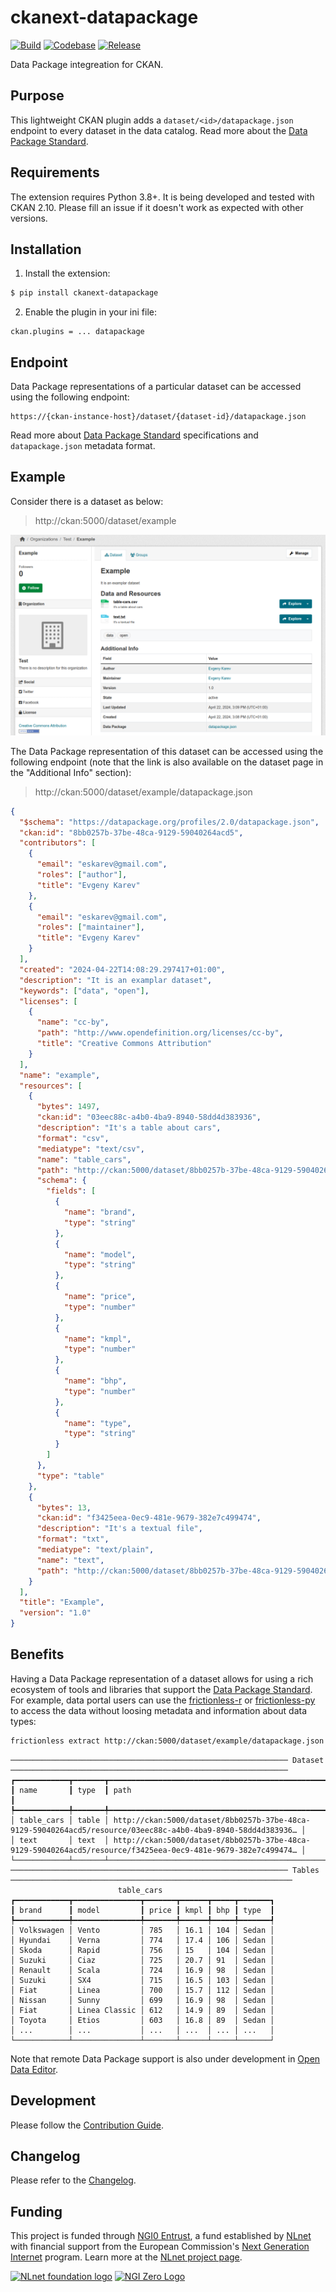 # ckanext-datapackage

[![Build](https://img.shields.io/github/actions/workflow/status/frictionlessdata/ckanext-datapackage/general.yaml?branch=main)](https://github.com/frictionlessdata/ckanext-datapackage/actions)
[![Codebase](https://img.shields.io/badge/codebase-github-brightgreen)](https://github.com/frictionlessdata/ckanext-datapackage)
[![Release](https://img.shields.io/pypi/v/ckanext-datapackage.svg)](https://pypi.python.org/pypi/ckanext-datapackage)

Data Package integreation for CKAN.

## Purpose

This lightweight CKAN plugin adds a `dataset/<id>/datapackage.json` endpoint to every dataset in the data catalog. Read more about the [Data Package Standard](https://datapackage.org/).

## Requirements

The extension requires Python 3.8+. It is being developed and tested with CKAN 2.10. Please fill an issue if it doesn't work as expected with other versions.

## Installation

1.  Install the extension:

```bash
$ pip install ckanext-datapackage
```

2.  Enable the plugin in your ini file:

```text
ckan.plugins = ... datapackage
```

## Endpoint

Data Package representations of a particular dataset can be accessed using the following endpoint:

```
https://{ckan-instance-host}/dataset/{dataset-id}/datapackage.json
```

Read more about [Data Package Standard](https://datapackage.org/) specifications and `datapackage.json` metadata format.

## Example

Consider there is a dataset as below:

> http://ckan:5000/dataset/example

![Dataset](assets/dataset.png)

The Data Package representation of this dataset can be accessed using the following endpoint (note that the link is also available on the dataset page in the "Additional Info" section):

> http://ckan:5000/dataset/example/datapackage.json

```json
{
  "$schema": "https://datapackage.org/profiles/2.0/datapackage.json",
  "ckan:id": "8bb0257b-37be-48ca-9129-59040264acd5",
  "contributors": [
    {
      "email": "eskarev@gmail.com",
      "roles": ["author"],
      "title": "Evgeny Karev"
    },
    {
      "email": "eskarev@gmail.com",
      "roles": ["maintainer"],
      "title": "Evgeny Karev"
    }
  ],
  "created": "2024-04-22T14:08:29.297417+01:00",
  "description": "It is an examplar dataset",
  "keywords": ["data", "open"],
  "licenses": [
    {
      "name": "cc-by",
      "path": "http://www.opendefinition.org/licenses/cc-by",
      "title": "Creative Commons Attribution"
    }
  ],
  "name": "example",
  "resources": [
    {
      "bytes": 1497,
      "ckan:id": "03eec88c-a4b0-4ba9-8940-58dd4d383936",
      "description": "It's a table about cars",
      "format": "csv",
      "mediatype": "text/csv",
      "name": "table_cars",
      "path": "http://ckan:5000/dataset/8bb0257b-37be-48ca-9129-59040264acd5/resource/03eec88c-a4b0-4ba9-8940-58dd4d383936/download/table-cars.csv",
      "schema": {
        "fields": [
          {
            "name": "brand",
            "type": "string"
          },
          {
            "name": "model",
            "type": "string"
          },
          {
            "name": "price",
            "type": "number"
          },
          {
            "name": "kmpl",
            "type": "number"
          },
          {
            "name": "bhp",
            "type": "number"
          },
          {
            "name": "type",
            "type": "string"
          }
        ]
      },
      "type": "table"
    },
    {
      "bytes": 13,
      "ckan:id": "f3425eea-0ec9-481e-9679-382e7c499474",
      "description": "It's a textual file",
      "format": "txt",
      "mediatype": "text/plain",
      "name": "text",
      "path": "http://ckan:5000/dataset/8bb0257b-37be-48ca-9129-59040264acd5/resource/f3425eea-0ec9-481e-9679-382e7c499474/download/text.txt"
    }
  ],
  "title": "Example",
  "version": "1.0"
}
```

## Benefits

Having a Data Package representation of a dataset allows for using a rich ecosystem of tools and libraries that support the [Data Package Standard](https://datapackage.org/). For example, data portal users can use the [frictionless-r](https://docs.ropensci.org/frictionless/) or [frictionless-py](https://framework.frictionlessdata.io/docs/console/overview.html) to access the data without loosing metadata and information about data types:

```bash
frictionless extract http://ckan:5000/dataset/example/datapackage.json
```

```text
────────────────────────────────────────────────────────────── Dataset ──────────────────────────────────────────────────────────────
┏━━━━━━━━━━━━┳━━━━━━━┳━━━━━━━━━━━━━━━━━━━━━━━━━━━━━━━━━━━━━━━━━━━━━━━━━━━━━━━━━━━━━━━━━━━━━━━━━━━━━━━━━━━━━━━━━━━━━━━━━━━━━━━━━━━━━━┓
┃ name       ┃ type  ┃ path                                                                                                         ┃
┡━━━━━━━━━━━━╇━━━━━━━╇━━━━━━━━━━━━━━━━━━━━━━━━━━━━━━━━━━━━━━━━━━━━━━━━━━━━━━━━━━━━━━━━━━━━━━━━━━━━━━━━━━━━━━━━━━━━━━━━━━━━━━━━━━━━━━┩
│ table_cars │ table │ http://ckan:5000/dataset/8bb0257b-37be-48ca-9129-59040264acd5/resource/03eec88c-a4b0-4ba9-8940-58dd4d383936… │
│ text       │ text  │ http://ckan:5000/dataset/8bb0257b-37be-48ca-9129-59040264acd5/resource/f3425eea-0ec9-481e-9679-382e7c499474… │
└────────────┴───────┴──────────────────────────────────────────────────────────────────────────────────────────────────────────────┘
────────────────────────────────────────────────────────────── Tables ───────────────────────────────────────────────────────────────
                        table_cars
┏━━━━━━━━━━━━┳━━━━━━━━━━━━━━━┳━━━━━━━┳━━━━━━┳━━━━━┳━━━━━━━┓
┃ brand      ┃ model         ┃ price ┃ kmpl ┃ bhp ┃ type  ┃
┡━━━━━━━━━━━━╇━━━━━━━━━━━━━━━╇━━━━━━━╇━━━━━━╇━━━━━╇━━━━━━━┩
│ Volkswagen │ Vento         │ 785   │ 16.1 │ 104 │ Sedan │
│ Hyundai    │ Verna         │ 774   │ 17.4 │ 106 │ Sedan │
│ Skoda      │ Rapid         │ 756   │ 15   │ 104 │ Sedan │
│ Suzuki     │ Ciaz          │ 725   │ 20.7 │ 91  │ Sedan │
│ Renault    │ Scala         │ 724   │ 16.9 │ 98  │ Sedan │
│ Suzuki     │ SX4           │ 715   │ 16.5 │ 103 │ Sedan │
│ Fiat       │ Linea         │ 700   │ 15.7 │ 112 │ Sedan │
│ Nissan     │ Sunny         │ 699   │ 16.9 │ 98  │ Sedan │
│ Fiat       │ Linea Classic │ 612   │ 14.9 │ 89  │ Sedan │
│ Toyota     │ Etios         │ 603   │ 16.8 │ 89  │ Sedan │
│ ...        │ ...           │ ...   │ ...  │ ... │ ...   │
└────────────┴───────────────┴───────┴──────┴─────┴───────┘
```

Note that remote Data Package support is also under development in [Open Data Editor](https://opendataeditor.okfn.org/).

## Development

Please follow the [Contribution Guide](CONTRIBUTING.md).

## Changelog

Please refer to the [Changelog](CHANGELOG.md).

## Funding

This project is funded through [NGI0 Entrust](https://nlnet.nl/entrust), a fund established by [NLnet](https://nlnet.nl) with financial support from the European Commission's [Next Generation Internet](https://ngi.eu) program. Learn more at the [NLnet project page](https://nlnet.nl/project/FrictionlessStandards/).

[<img src="https://nlnet.nl/logo/banner.png" alt="NLnet foundation logo" width="20%" />](https://nlnet.nl)
[<img src="https://nlnet.nl/image/logos/NGI0_tag.svg" alt="NGI Zero Logo" width="20%" />](https://nlnet.nl/entrust)
